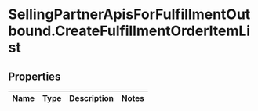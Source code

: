 # SellingPartnerApisForFulfillmentOutbound.CreateFulfillmentOrderItemList

## Properties
Name | Type | Description | Notes
------------ | ------------- | ------------- | -------------


